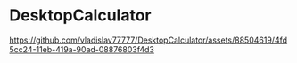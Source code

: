 # DesktopCalculator

https://github.com/vladislav77777/DesktopCalculator/assets/88504619/4fd5cc24-11eb-419a-90ad-08876803f4d3

